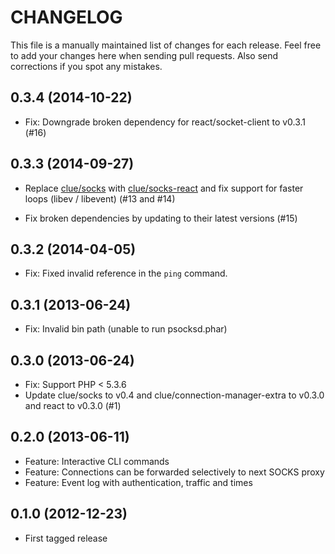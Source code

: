 # CHANGELOG

This file is a manually maintained list of changes for each release. Feel free
to add your changes here when sending pull requests. Also send corrections if
you spot any mistakes.

## 0.3.4 (2014-10-22)

* Fix: Downgrade broken dependency for react/socket-client to v0.3.1
  (#16)

## 0.3.3 (2014-09-27)

* Replace [clue/socks](https://github.com/clue/php-socks) with
  [clue/socks-react](https://github.com/clue/php-socks-react)
  and fix support for faster loops (libev / libevent)
  (#13 and #14)
  
* Fix broken dependencies by updating to their latest versions
  (#15)

## 0.3.2 (2014-04-05)

* Fix: Fixed invalid reference in the `ping` command.

## 0.3.1 (2013-06-24)

* Fix: Invalid bin path (unable to run psocksd.phar)

## 0.3.0 (2013-06-24)

* Fix: Support PHP < 5.3.6
* Update clue/socks to v0.4 and clue/connection-manager-extra to v0.3.0 and 
react to v0.3.0 (#1)

## 0.2.0 (2013-06-11)

* Feature: Interactive CLI commands
* Feature: Connections can be forwarded selectively to next SOCKS proxy
* Feature: Event log with authentication, traffic and times

## 0.1.0 (2012-12-23)

* First tagged release

